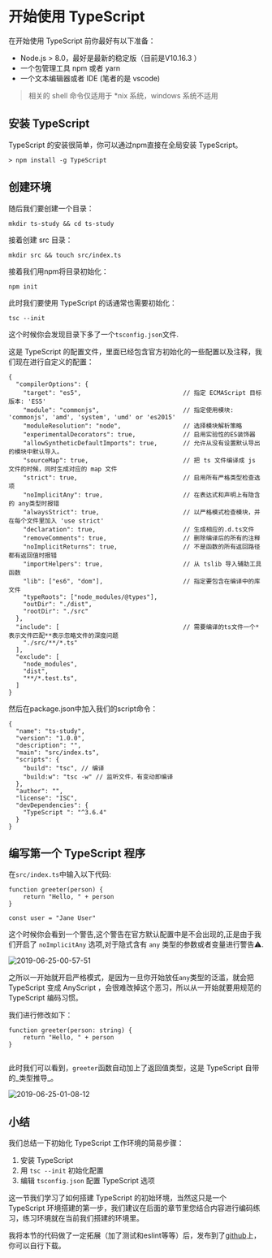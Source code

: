 # 开始使用 TypeScript

在开始使用 TypeScript 前你最好有以下准备：

*   Node.js > 8.0，最好是最新的稳定版（目前是V10.16.3 ）
*   一个包管理工具 npm 或者 yarn
*   一个文本编辑器或者 IDE (笔者的是 vscode)

> 相关的 shell 命令仅适用于 \*nix 系统，windows 系统不适用

## 安装 TypeScript

TypeScript 的安装很简单，你可以通过npm直接在全局安装 TypeScript。

```
> npm install -g TypeScript

```

## 创建环境

随后我们要创建一个目录：

```
mkdir ts-study && cd ts-study

```

接着创建 src 目录：

```
mkdir src && touch src/index.ts

```

接着我们用npm将目录初始化：

```
npm init

```

此时我们要使用 TypeScript 的话通常也需要初始化：

```
tsc --init

```

这个时候你会发现目录下多了一个`tsconfig.json`文件.

这是 TypeScript 的配置文件，里面已经包含官方初始化的一些配置以及注释，我们现在进行自定义的配置：

```
{
  "compilerOptions": {
    "target": "es5",                            // 指定 ECMAScript 目标版本: 'ES5'
    "module": "commonjs",                       // 指定使用模块: 'commonjs', 'amd', 'system', 'umd' or 'es2015'
    "moduleResolution": "node",                 // 选择模块解析策略
    "experimentalDecorators": true,             // 启用实验性的ES装饰器
    "allowSyntheticDefaultImports": true,       // 允许从没有设置默认导出的模块中默认导入。
    "sourceMap": true,                          // 把 ts 文件编译成 js 文件的时候，同时生成对应的 map 文件
    "strict": true,                             // 启用所有严格类型检查选项
    "noImplicitAny": true,                      // 在表达式和声明上有隐含的 any类型时报错
    "alwaysStrict": true,                       // 以严格模式检查模块，并在每个文件里加入 'use strict'
    "declaration": true,                        // 生成相应的.d.ts文件
    "removeComments": true,                     // 删除编译后的所有的注释
    "noImplicitReturns": true,                  // 不是函数的所有返回路径都有返回值时报错
    "importHelpers": true,                      // 从 tslib 导入辅助工具函数
    "lib": ["es6", "dom"],                      // 指定要包含在编译中的库文件
    "typeRoots": ["node_modules/@types"],
    "outDir": "./dist",
    "rootDir": "./src"
  },
  "include": [                                  // 需要编译的ts文件一个*表示文件匹配**表示忽略文件的深度问题
    "./src/**/*.ts"
  ],
  "exclude": [
    "node_modules",
    "dist",
    "**/*.test.ts",
  ]
}

```

然后在package.json中加入我们的script命令：

```
{
  "name": "ts-study",
  "version": "1.0.0",
  "description": "",
  "main": "src/index.ts",
  "scripts": {
    "build": "tsc", // 编译
    "build:w": "tsc -w" // 监听文件，有变动即编译
  },
  "author": "",
  "license": "ISC",
  "devDependencies": {
    "TypeScript ": "^3.6.4"
  }
}

```

## 编写第一个 TypeScript 程序

在`src/index.ts`中输入以下代码:

```
function greeter(person) {
    return "Hello, " + person
}

const user = "Jane User"

```

这个时候你会看到一个警告,这个警告在官方默认配置中是不会出现的,正是由于我们开启了 `noImplicitAny` 选项,对于隐式含有 `any` 类型的参数或者变量进行警告⚠️.

![2019-06-25-00-57-51](https://user-gold-cdn.xitu.io/2019/10/9/16daeeff39fac105?w=523&h=129&f=png&s=27412)

之所以一开始就开启严格模式，是因为一旦你开始放任`any`类型的泛滥，就会把 TypeScript 变成 AnyScript ，会很难改掉这个恶习，所以从一开始就要用规范的 TypeScript 编码习惯。

我们进行修改如下：

```
function greeter(person: string) {
    return "Hello, " + person
}


```

此时我们可以看到，`greeter`函数自动加上了返回值类型，这是 TypeScript 自带的_类型推导_。

![2019-06-25-01-08-12](https://user-gold-cdn.xitu.io/2019/10/9/16daeeff3a16d8fa?w=500&h=132&f=png&s=23940)

## 小结

我们总结一下初始化 TypeScript 工作环境的简易步骤：

1.  安装 TypeScript
2.  用 `tsc --init` 初始化配置
3.  编辑 `tsconfig.json` 配置 TypeScript 选项

这一节我们学习了如何搭建 TypeScript 的初始环境，当然这只是一个 TypeScript 环境搭建的第一步，我们建议在后面的章节里您结合内容进行编码练习，练习环境就在当前我们搭建的环境里。

我将本节的代码做了一定拓展（加了测试和eslint等等）后，发布到了[github](https://github.com/xiaomuzhu/ts-start)上，你可以自行下载。